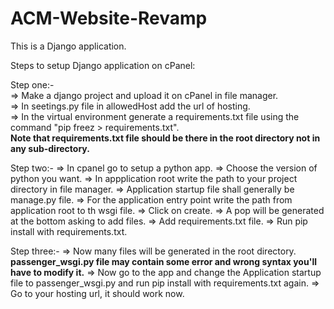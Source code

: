 # ACM-Website-Revamp
This is a Django application.

Steps to setup Django application on cPanel:

Step one:-  
=> Make a django project and upload it on cPanel in file manager.  
=> In seetings.py file in allowedHost add the url of hosting.  
=> In the virtual environment generate a requirements.txt file using the command "pip freez > requirements.txt".  
**Note that requirements.txt file should be there in the root directory not in any sub-directory.**

Step two:-
=> In cpanel go to setup a python app.
=> Choose the version of python you want.
=> In appplication root write the path to your project directory in file manager.
=> Application startup file shall generally be manage.py file.
=> For the application entry point write the path from application root to th wsgi file.
=> Click on create.
=> A pop will be generated at the bottom asking to add files.
=> Add requirements.txt file.
=> Run pip install with requirements.txt.

Step three:-
=> Now many files will be generated in the root directory.
**passenger_wsgi.py file may contain some error and wrong syntax you'll have to modify it.**
=> Now go to the app and change the Application startup file to passenger_wsgi.py and run pip install with requirements.txt again.
=> Go to your hosting url, it should work now.


